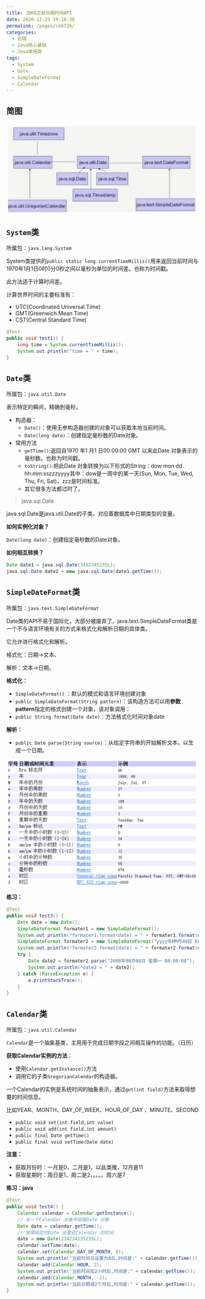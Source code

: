 ```yaml
---
title: JDK8之前日期时间API
date: 2020-12-23 19:16:38
permalink: /pages/ce672b/
categories:
  - 后端
  - Java核心基础
  - Java常用类
tags:
  - System
  - Date
  - SimpleDateFormat
  - Calendar
---
```

## 简图

![image-20201223191712402](https://raw.githubusercontent.com/SaulJWu/images/main/20201223191712.png)



## `System`类

所属包：`java.lang.System`

System类提供的`public static long currentTimeMillis()`用来返回当前时间与1970年1月1日0时0分0秒之间以毫秒为单位的时间差。也称为时间戳。

此方法适于计算时间差。



计算世界时间的主要标准有：

- UTC(Coordinated Universal Time)
- GMT(Greenwich Mean Time)
- CST(Central Standard Time)



```java
@Test
public void test1() {
    long time = System.currentTimeMillis();
    System.out.println("time = " + time);
}
```



## `Date`类

所属包：`java.util.Date`

表示特定的瞬间，精确到毫秒。



- 构造器：
  - `Date()`：使用无参构造器创建的对象可以获取本地当前时间。
  - `Date(long date)`：创建指定毫秒数的Date对象。
- 常用方法
  - `getTime()`:返回自1970 年1 月1 日00:00:00 GMT 以来此Date 对象表示的毫秒数。也称为时间戳。
  - `toString()`:把此Date 对象转换为以下形式的String：dow mon dd hh:mm:sszzzyyyy其中：dow是一周中的某一天(Sun, Mon, Tue, Wed, Thu, Fri, Sat)，zzz是时间标准。
  - 其它很多方法都过时了。



> java.sql.Date

java.sql.Date是java.util.Date的子类。对应着数据库中日期类型的变量。

**如何实例化对象？**

`Date(long date)`：创建指定毫秒数的Date对象。



**如何相互转换？**

```java
Date date1 = java.sql.Date(3452345235L);
java.sql.Date date2 = new java.sql.Date(date1.getTime());
```





## `SimpleDateFormat`类

所属包：`java.text.SimpleDateFormat`

Date类的API不易于国际化，大部分被废弃了，java.text.SimpleDateFormat类是一个不与语言环境有关的方式来格式化和解析日期的具体类。

它允许进行格式化和解析。

格式化：日期->文本、

解析：文本->日期。

**格式化：**

- `SimpleDateFormat()` ：默认的模式和语言环境创建对象
- `public SimpleDateFormat(String pattern)`：该构造方法可以用**参数pattern**指定的格式创建一个对象，该对象调用：
- `public String format(Date date)`：方法格式化时间对象date

**解析：**

- `public Date parse(String source)`：从给定字符串的开始解析文本，以生成一个日期。

![image-20201223194623751](https://raw.githubusercontent.com/SaulJWu/images/main/20201223194623.png)



**练习：**

~~~java
@Test
public void test3() {
    Date date = new Date();
    SimpleDateFormat formater1 = new SimpleDateFormat();
    System.out.println("formater1.format(date) = " + formater1.format(date));
    SimpleDateFormat formater2 = new SimpleDateFormat("yyyy年MM月dd日 EEE HH:mm:ss");
    System.out.println("formater2.format(date) = " + formater2.format(date));
    try {
        Date date2 = formater2.parse("2008年08月08日 星期一 08:08:08");
        System.out.println("date2 = " + date2);
    } catch (ParseException e) {
        e.printStackTrace();
    }
}
~~~



## `Calendar`类

所属包：`java.util.Calendar`

`Calendar`是一个抽象基类，主用用于完成日期字段之间相互操作的功能。（日历）

**获取Calendar实例的方法**：

- 使用`Calendar.getInstance()`方法
- 调用它的子类`GregorianCalendar`的构造器。



一个Calendar的实例是系统时间的抽象表示，通过`get(int field)`方法来取得想要的时间信息。

比如YEAR、MONTH、DAY_OF_WEEK、HOUR_OF_DAY 、MINUTE、SECOND

- `public void set(int field,int value)`
- `public void add(int field,int amount)`
- `public final Date getTime()`
- `public final void setTime(Date date)`

**注意：**

- 获取月份时：一月是0，二月是1，以此类推，12月是11
- 获取星期时：周日是1，周二是2，。。。。周六是7



**练习：java**

```java
@Test
public void test4() {
    Calendar calendar = Calendar.getInstance();
    // 从一个Calendar 对象中获取Date 对象
    Date date = calendar.getTime();
    // 使用给定的Date 设置此Calendar 的时间
    date = new Date(234234235235L);
    calendar.setTime(date);
    calendar.set(Calendar.DAY_OF_MONTH, 8);
    System.out.println("当前时间日设置为8后,时间是:" + calendar.getTime());
    calendar.add(Calendar.HOUR, 2);
    System.out.println("当前时间加2小时后,时间是:" + calendar.getTime());
    calendar.add(Calendar.MONTH, -2);
    System.out.println("当前日期减2个月后,时间是:" + calendar.getTime());
}
```
